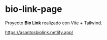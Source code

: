 # bio-link-page

Proyecto <b>Bio Link</b> realizado con Vite + Tailwind.

https://asantosbiolink.netlify.app/
